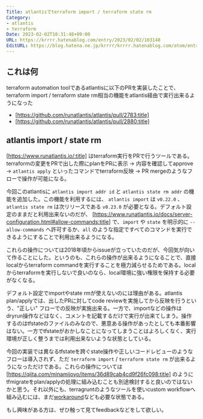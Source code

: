 ```yaml
---
Title: atlantisでterraform import / terraform state rm
Category:
- atlantis
- terraform
Date: 2023-02-02T10:31:48+09:00
URL: https://krrrr.hatenablog.com/entry/2023/02/02/103148
EditURL: https://blog.hatena.ne.jp/krrrr/krrrr.hatenablog.com/atom/entry/4207112889959601371
---
```


## これは何

terraform automation toolであるatlantisに以下のPRを実装したことで、terraform import / terraform state rm相当の機能をatlantis経由で実行出来るようになった

- [https://github.com/runatlantis/atlantis/pull/2783:title]
- [https://github.com/runatlantis/atlantis/pull/2880:title]

## atlantis import / state rm

[https://www.runatlantis.io/:title] はterraform実行をPRで行うツールである。terraformの変更をPRで出した際にplanをPRに表示 → 内容を確認してapprove → `atlantis apply` といったコマンドでterraform反映 → PR mergeのようなフローで操作が可能になる。

今回このatlantisに `atlantis import addr id` と `atlantis state rm addr` の機能を追加した。この機能を利用するには、 `atlantis import` は `v0.22.0` 、`atlantis state rm` は次リリースである `v0.23.0` が必要となる。デフォルト設定のままだと利用出来ないのだが、 [https://www.runatlantis.io/docs/server-configuration.html#allow-commands:title] で、`import` や `state` を明示的に `--allow-commands` へ許可するか、`all` のような指定ですべてのコマンドを実行できるようにすることで利用出来るようになる。

これらの操作については2018年頃からissueが立っていたのだが、今回気が向いて作ることにした。というのも、これらの操作が出来るようになることで、直接localからterraform commandを実行することを極力減らせるためである。localからterraformを実行しないで良いのなら、local環境に強い権限を保持する必要がなくなる。

デフォルト設定でimportやstate rmが使えないのには理由がある。atlantis plan/applyでは、出したPRに対してcode reviewを実施してから反映を行うという、"正しい" フローでの反映が実施出来る。一方で、importなどの操作はdryrun操作などはなく、コメントを記載するだけで実行が出来てしまう。操作するのはtfstateのファイルのみなので、悪意ある操作があったとしても本番影響はない。一方でtfstateがおかしなことになってしまうことはよろしくなく、実行環境が正しく整うまでは利用出来ないような状態としている。

今回の実装では異なるtfstateを跨ぐstate操作や正しいコードレビューのようなフローは導入されず、ただ `terraform import` / `terraform state rm` が出来るようになっただけである。これらの操作については [https://qiita.com/minamijoyo/items/36d89cab4cd9f26fc098:title] のようにtfmigrateをplan/applyの処理に組み込むことも別途検討すると良いのではないかと思う。それ以外にも、terragruntのようなツールを使いcustom workflowへ組み込むには、まだ[workaround](https://github.com/krrrr38/atlantis-debug/pull/11/commits/f595776eae3600b312e52f78296047717388d219)なども必要な状態である。

もし興味がある方は、ぜひ触って見てfeedbackなどをして欲しい。



